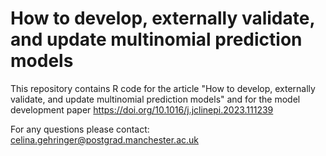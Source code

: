 # How to develop, externally validate, and update multinomial prediction models

This repository contains R code for the article "How to develop, externally validate, and update multinomial prediction models" and for the model development paper https://doi.org/10.1016/j.jclinepi.2023.111239 

For any questions please contact: celina.gehringer@postgrad.manchester.ac.uk

